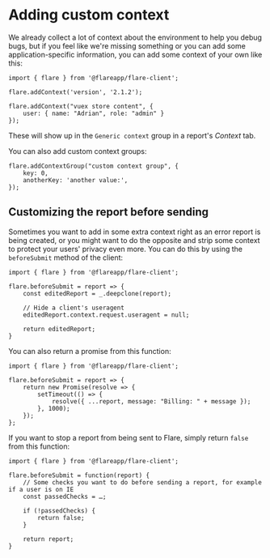 # Adding custom context

We already collect a lot of context about the environment to help you debug bugs, but if you feel like we're missing something or you can add some application-specific information, you can add some context of your own like this:

```JS
import { flare } from '@flareapp/flare-client';

flare.addContext('version', '2.1.2');

flare.addContext("vuex store content", {
    user: { name: "Adrian", role: "admin" }
});
```

These will show up in the `Generic context` group in a report's _Context_ tab.

You can also add custom context groups:

```JS
flare.addContextGroup("custom context group", {
    key: 0,
    anotherKey: 'another value:',
});

```

## Customizing the report before sending

Sometimes you want to add in some extra context right as an error report is being created, or you might want to do the opposite and strip some context to protect your users' privacy even more. You can do this by using the `beforeSubmit` method of the client:

```JS
import { flare } from '@flareapp/flare-client';

flare.beforeSubmit = report => {
    const editedReport = _.deepclone(report);

    // Hide a client's useragent
    editedReport.context.request.useragent = null;

    return editedReport;
}
```

You can also return a promise from this function:

```JS
import { flare } from '@flareapp/flare-client';

flare.beforeSubmit = report => {
    return new Promise(resolve => {
        setTimeout(() => {
            resolve({ ...report, message: "Billing: " + message });
        }, 1000);
    });
};
```

If you want to stop a report from being sent to Flare, simply return `false` from this function:

```JS
import { flare } from '@flareapp/flare-client';

flare.beforeSubmit = function(report) {
    // Some checks you want to do before sending a report, for example if a user is on IE
    const passedChecks = …;

    if (!passedChecks) {
        return false;
    }

    return report;
}
```
